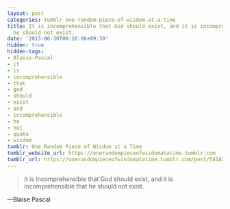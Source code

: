 ```yaml
---
layout: post
categories: tumblr one-random-piece-of-wisdom-at-a-time
title: It is incomprehensible that God should exist, and it is incomprehensible that
  he should not exist.
date: '2013-06-30T00:16:06+09:30'
hidden: true
hidden-tags:
- Blaise-Pascal
- it
- is
- imcomprehensible
- that
- god
- should
- exist
- and
- incomprehensible
- he
- not
- quote
- wisdom
tumblr: One Random Piece of Wisdom at a Time
tumblr_website_url: https://onerandompieceofwisdomatatime.tumblr.com
tumblr_url: https://onerandompieceofwisdomatatime.tumblr.com/post/54182048266/it-is-incomprehensible-that-god-should-exist-and
---
```

> It is incomprehensible that God should exist, and it is incomprehensible that he should not exist.

—Blaise Pascal
